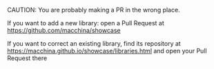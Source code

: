 CAUTION: You are probably making a PR in the wrong place.

If you want to add a new library: open a Pull Request at https://github.com/macchina/showcase

If you want to correct an existing library, find its repository at https://macchina.github.io/showcase/libraries.html and open your Pull Request there